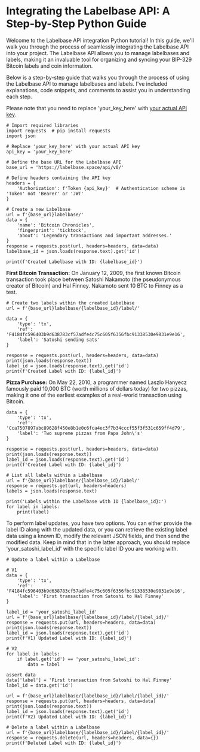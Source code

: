 # Integrating the Labelbase API: A Step-by-Step Python Guide


Welcome to the Labelbase API integration Python tutorial! In this guide, we'll walk you through the process of seamlessly integrating the Labelbase API into your project. The Labelbase API allows you to manage labelbases and labels, making it an invaluable tool for organizing and syncing your BIP-329 Bitcoin labels and coin information.




Below is a step-by-step guide that walks you through the process of using the Labelbase API to manage labelbases and labels. I've included explanations, code snippets, and comments to assist you in understanding each step.

Please note that you need to replace 'your_key_here' with [your actual API key](https://labelbase.space/account/apikey/).



```
# Import required libraries
import requests  # pip install requests
import json

# Replace 'your_key_here' with your actual API key
api_key = 'your_key_here'

# Define the base URL for the Labelbase API
base_url = 'https://labelbase.space/api/v0/'

# Define headers containing the API key
headers = {
    'Authorization': f'Token {api_key}'  # Authentication scheme is 'Token' not 'Bearer' or 'JWT'
}
```


```
# Create a new Labelbase
url = f'{base_url}labelbase/'
data = {
    'name': 'Bitcoin Chronicles',
    'fingerprint': 'ticktock',
    'about': 'Legendary transactions and important addresses.'
}
response = requests.post(url, headers=headers, data=data)
labelbase_id = json.loads(response.text).get('id')

print(f'Created Labelbase with ID: {labelbase_id}')
```



**First Bitcoin Transaction:** On January 12, 2009, the first known Bitcoin transaction took place between Satoshi Nakamoto (the pseudonymous creator of Bitcoin) and Hal Finney. Nakamoto sent 10 BTC to Finney as a test.

```
# Create two labels within the created Labelbase
url = f'{base_url}labelbase/{labelbase_id}/label/'

data = {
    'type': 'tx',
    'ref': 'F4184fc596403b9d638783cf57adfe4c75c605f6356fbc91338530e9831e9e16',
    'label': 'Satoshi sending sats'
}

response = requests.post(url, headers=headers, data=data)
print(json.loads(response.text))
label_id = json.loads(response.text).get('id')
print(f'Created Label with ID: {label_id}')
```


**Pizza Purchase:** On May 22, 2010, a programmer named Laszlo Hanyecz famously paid 10,000 BTC (worth millions of dollars today) for two pizzas, making it one of the earliest examples of a real-world transaction using Bitcoin.

```
data = {
    'type': 'tx',
    'ref': 'Cca7507897abc89628f450e8b1e0c6fca4ec3f7b34cccf55f3f531c659ff4d79',
    'label': 'Two supreme pizzas from Papa John\'s'
}

response = requests.post(url, headers=headers, data=data)
print(json.loads(response.text))
label_id = json.loads(response.text).get('id')
print(f'Created Label with ID: {label_id}')
```


```
# List all labels within a Labelbase
url = f'{base_url}labelbase/{labelbase_id}/label/'
response = requests.get(url, headers=headers)
labels = json.loads(response.text)

print('Labels within the Labelbase with ID {labelbase_id}:')
for label in labels:
    print(label)

```



To perform label updates, you have two options.
You can either provide the label ID along with the updated data, or you can retrieve the existing label data using a known ID, modify the relevant JSON fields, and then send the modified data. Keep in mind that in the latter approach, you should replace 'your_satoshi_label_id' with the specific label ID you are working with.

```
# Update a label within a Labelbase

# V1
data = {
    'type': 'tx',
    'ref': 'F4184fc596403b9d638783cf57adfe4c75c605f6356fbc91338530e9831e9e16',
    'label': 'First transaction from Satoshi to Hal Finney'
}

label_id = 'your_satoshi_label_id'
url = f'{base_url}labelbase/{labelbase_id}/label/{label_id}/'
response = requests.put(url, headers=headers, data=data)
print(json.loads(response.text))
label_id = json.loads(response.text).get('id')
print(f'V1) Updated Label with ID: {label_id}')
```


```
# V2
for label in labels:
    if label.get('id') == 'your_satoshi_label_id':
        data = label

assert data
data['label'] = 'First transaction from Satoshi to Hal Finney'
label_id = data.get('id')

url = f'{base_url}labelbase/{labelbase_id}/label/{label_id}/'
response = requests.put(url, headers=headers, data=data)
print(json.loads(response.text))
label_id = json.loads(response.text).get('id')
print(f'V2) Updated Label with ID: {label_id}')
```


```
# Delete a label within a Labelbase
url = f'{base_url}labelbase/{labelbase_id}/label/{label_id}/'
response = requests.delete(url, headers=headers, data={})
print(f'Deleted Label with ID: {label_id}')
```
